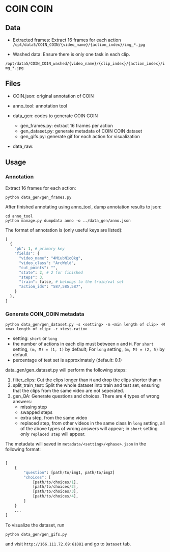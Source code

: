 # COIN COIN

## Data
- Extracted frames:
Extract 16 frames for each action
`/opt/data5/COIN_COIN/{video_name}/{action_index}/img_*.jpg`

- Washed data:
Ensure there is only one task in each clip.

`/opt/data5/COIN_COIN_washed/{video_name}/{clip_index}/{action_index}/img_*.jpg`

## Files
- COIN.json: original annotation of COIN
- anno_tool: annotation tool
- data_gen: codes to generate COIN COIN
	- gen_frames.py: extract 16 frames per action
	- gen_dataset.py: generate metadata of COIN COIN dataset
	- gen_gifs.py: generate gif for each action for visualization

- data_raw: 

## Usage
### Annotation
Extract 16 frames for each action:
```
python data_gen/gen_frames.py
```

After finished annotating using anno_tool, dump annotation results to json:

```
cd anno_tool
python manage.py dumpdata anno -o ../data_gen/anno.json
```

The format of annotation is (only useful keys are listed): 

```python
[
  {
    "pk": 1, # primary key
    "fields": {
      "video_name": "4MiubN1oQkg",
      "video_class": "ArcWeld",
      "cut_points": "",
      "state": 2, # 2 for finished
      "steps": 3,
      "train": false, # belongs to the train/val set
      "action_ids": "587,585,587",
    }
  },
]
```

### Generate COIN_COIN metadata
```
python data_gen/gen_dataset.py -s <setting> -m <min length of clip> -M <max length of clip> -r <test-ratio>
```

- setting: `short` or `long`
- the number of actions in each clip must between `m` and `M`. For `short` setting, `(m, M) = (1, 1)` by default; For `long` setting, `(m, M) = (2, 5)` by default
- percentage of test set is <test-ratio> approximately (default: 0.1)

data_gen/gen_dataset.py will perform the following steps:

1. filter_clips: Cut the clips longer than `M` and drop the clips shorter than `m`
2. split_train_test: Split the whole dataset into train and test set, ensuring that the clips from the same video are not seperated.
3. gen_QA: Generate questions and choices. There are 4 types of wrong answers:
	- missing step
	- swapped steps
	- extra step, from the same video
	- replaced step, from other videos in the same class
In `long` setting, all of the above types of wrong answers will appear; in `short` setting only `replaced step` will appear.

The metadata will saved in `metadata/<setting>/<phase>.json` in the following format:
```python

[
	{
		"question": [path/to/img1, path/to/img2]
		"choices": [
			[path/to/choices/1],
			[path/to/choices/2],
			[path/to/choices/3],
			[path/to/choices/4],
		]
	}
	...
]
```
To visualize the dataset, run
```
python data_gen/gen_gifs.py
```
and visit `http://166.111.72.69:61081` and go to `Dataset` tab.
